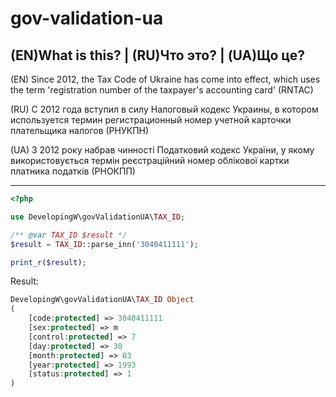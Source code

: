 # gov-validation-ua

(EN)What is this? | (RU)Что это? | (UA)Що це?
-------------

(EN) Since 2012, the Tax Code of Ukraine has come into effect, which uses the term 'registration number of the taxpayer's accounting card' (RNTAC)

(RU) С 2012 года вступил в силу Налоговый кодекс Украины, в котором используется термин регистрационный номер учетной карточки плательщика налогов (РНУКПН)

(UA) З 2012 року набрав чинності Податковий кодекс України, у якому використовується термін реєстраційний номер облікової картки платника податків (РНОКПП)

-------------
```php
<?php

use DevelopingW\govValidationUA\TAX_ID;

/** @var TAX_ID $result */
$result = TAX_ID::parse_inn('3040411111');

print_r($result);
```

Result:
```php
DevelopingW\govValidationUA\TAX_ID Object
(
    [code:protected] => 3040411111
    [sex:protected] => m
    [control:protected] => 7
    [day:protected] => 30
    [month:protected] => 03
    [year:protected] => 1993
    [status:protected] => 1
)
```